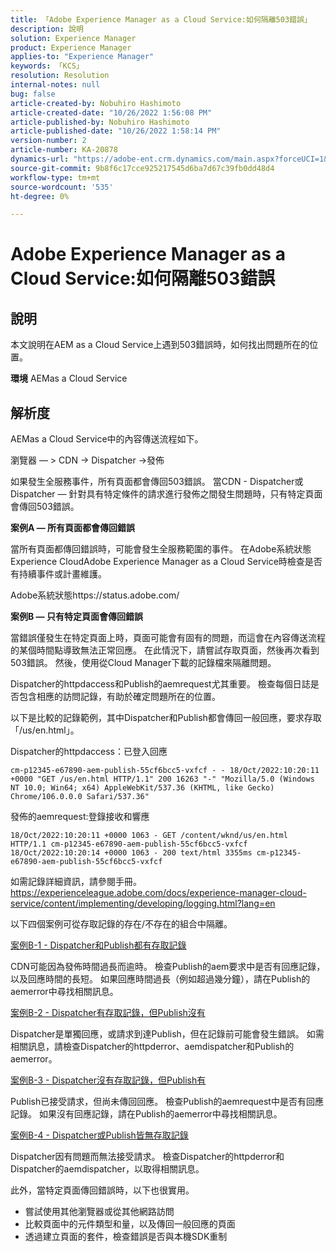 ```yaml
---
title: 「Adobe Experience Manager as a Cloud Service:如何隔離503錯誤」
description: 說明
solution: Experience Manager
product: Experience Manager
applies-to: "Experience Manager"
keywords: 「KCS」
resolution: Resolution
internal-notes: null
bug: false
article-created-by: Nobuhiro Hashimoto
article-created-date: "10/26/2022 1:56:08 PM"
article-published-by: Nobuhiro Hashimoto
article-published-date: "10/26/2022 1:58:14 PM"
version-number: 2
article-number: KA-20878
dynamics-url: "https://adobe-ent.crm.dynamics.com/main.aspx?forceUCI=1&pagetype=entityrecord&etn=knowledgearticle&id=705a2aeb-3555-ed11-bba2-6045bd006b4b"
source-git-commit: 9b8f6c17cce925217545d6ba7d67c39fb0dd48d4
workflow-type: tm+mt
source-wordcount: '535'
ht-degree: 0%

---
```


# Adobe Experience Manager as a Cloud Service:如何隔離503錯誤

## 說明


本文說明在AEM as a Cloud Service上遇到503錯誤時，如何找出問題所在的位置。

<b>環境</b>
AEMas a Cloud Service


## 解析度


AEMas a Cloud Service中的內容傳送流程如下。

瀏覽器 — > CDN -> Dispatcher ->發佈

如果發生全服務事件，所有頁面都會傳回503錯誤。 當CDN - Dispatcher或Dispatcher — 針對具有特定條件的請求進行發佈之間發生問題時，只有特定頁面會傳回503錯誤。



<b>案例A — 所有頁面都會傳回錯誤</b>

當所有頁面都傳回錯誤時，可能會發生全服務範圍的事件。 在Adobe系統狀態Experience CloudAdobe Experience Manager as a Cloud Service時檢查是否有持續事件或計畫維護。

Adobe系統狀態https://status.adobe.com/



<b>案例B — 只有特定頁面會傳回錯誤</b>

當錯誤僅發生在特定頁面上時，頁面可能會有固有的問題，而這會在內容傳送流程的某個時間點導致無法正常回應。 在此情況下，請嘗試存取頁面，然後再次看到503錯誤。 然後，使用從Cloud Manager下載的記錄檔來隔離問題。

Dispatcher的httpdaccess和Publish的aemrequest尤其重要。 檢查每個日誌是否包含相應的訪問記錄，有助於確定問題所在的位置。

以下是比較的記錄範例，其中Dispatcher和Publish都會傳回一般回應，要求存取「/us/en.html」。

Dispatcher的httpdaccess：已登入回應


```
cm-p12345-e67890-aem-publish-55cf6bcc5-vxfcf - - 18/Oct/2022:10:20:11 +0000 "GET /us/en.html HTTP/1.1" 200 16263 "-" "Mozilla/5.0 (Windows NT 10.0; Win64; x64) AppleWebKit/537.36 (KHTML, like Gecko) Chrome/106.0.0.0 Safari/537.36"
```




發佈的aemrequest:登錄接收和響應


```
18/Oct/2022:10:20:11 +0000 1063 - GET /content/wknd/us/en.html HTTP/1.1 cm-p12345-e67890-aem-publish-55cf6bcc5-vxfcf
18/Oct/2022:10:20:14 +0000 1063 - 200 text/html 3355ms cm-p12345-e67890-aem-publish-55cf6bcc5-vxfcf
```




如需記錄詳細資訊，請參閱手冊。
https://experienceleague.adobe.com/docs/experience-manager-cloud-service/content/implementing/developing/logging.html?lang=en



以下四個案例可從存取記錄的存在/不存在的組合中隔離。

<u>案例B-1 - Dispatcher和Publish都有存取記錄</u>

CDN可能因為發佈時間過長而逾時。 檢查Publish的aem要求中是否有回應記錄，以及回應時間的長短。 如果回應時間過長（例如超過幾分鐘），請在Publish的aemerror中尋找相關訊息。

<u>案例B-2 - Dispatcher有存取記錄，但Publish沒有</u>

Dispatcher是單獨回應，或請求到達Publish，但在記錄前可能會發生錯誤。 如需相關訊息，請檢查Dispatcher的httpderror、aemdispatcher和Publish的aemerror。

<u>案例B-3 - Dispatcher沒有存取記錄，但Publish有</u>

Publish已接受請求，但尚未傳回回應。 檢查Publish的aemrequest中是否有回應記錄。 如果沒有回應記錄，請在Publish的aemerror中尋找相關訊息。

<u>案例B-4 - Dispatcher或Publish皆無存取記錄</u>

Dispatcher因有問題而無法接受請求。 檢查Dispatcher的httpderror和Dispatcher的aemdispatcher，以取得相關訊息。



此外，當特定頁面傳回錯誤時，以下也很實用。

- 嘗試使用其他瀏覽器或從其他網路訪問
- 比較頁面中的元件類型和量，以及傳回一般回應的頁面
- 透過建立頁面的套件，檢查錯誤是否與本機SDK重制



